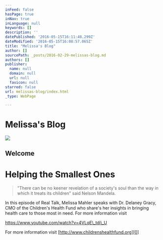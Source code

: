 ```yaml
---
inFeed: false
hasPage: true
inNav: true
inLanguage: null
keywords: []
description: ''
datePublished: '2016-05-15T16:11:48.299Z'
dateModified: '2016-05-15T16:08:57.065Z'
title: "Melissa's Blog"
author: []
sourcePath: _posts/2016-02-29-melissas-blog.md
authors: []
publisher:
  name: null
  domain: null
  url: null
  favicon: null
starred: false
url: melissas-blog/index.html
_type: WebPage

---
```

# Melissa's Blog
![](https://s3-us-west-2.amazonaws.com/the-grid-img/p/ee54295090706749585056582969371f05c276db.jpg)

## Welcome

# Helping the Smallest Ones

> "There can be no keener revelation of a society's soul than the way in which it treats its children" said Nelson Mandela. 

In this episode of Real Talk, Melissa Mahler speaks with Dr. Delaney Gracy, CMO of the Children's Health Fund who share's her insights in bringing health care to those most in need. For more information visit

https://www.youtube.com/watch?v=4VLqE\_tdi\_U

For more information visit [http://www.childrenshealthfund.org][0]

[0]: Http://childrenshealthfund.org/